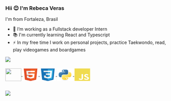 ### Hii 😊 I'm Rebeca Veras
I'm from Fortaleza, Brasil

- 🔭 I’m working as a Fullstack developer Intern
- 📚 I'm currently learning React and Typescript
- ⚡ In my free time I work on personal projects, practice Taekwondo, read, play videogames and boardgames 

<div align="left">
  <a href="https://github.com/rebecaverasa">
  <img height="150em" src="https://github-readme-stats.vercel.app/api/top-langs/?username=rebecaverasa&layout=compact&langs_count=7&theme=gruvbox"/>
</div>

<div style="display: inline_block"><br>
  <img align="center" height="40" width="50" src="https://cdn.jsdelivr.net/gh/devicons/devicon/icons/go/go-original.svg">
  <img align="center" height="40" width="50" src="https://raw.githubusercontent.com/devicons/devicon/master/icons/html5/html5-original.svg">
  <img align="center" height="40" width="50" src="https://raw.githubusercontent.com/devicons/devicon/master/icons/css3/css3-original.svg">
  <img align="center" height="40" width="50" src="https://raw.githubusercontent.com/devicons/devicon/master/icons/python/python-original.svg">
  <img align="center" height="40" width="50" src="https://raw.githubusercontent.com/devicons/devicon/master/icons/javascript/javascript-plain.svg">
</div>

##

<div>
  <a href="https://www.linkedin.com/in/rebeca-veras-b63904116/" target="_blank"><img src="https://img.shields.io/badge/-LinkedIn-%230077B5?style=for-the-badge&logo=linkedin&logoColor=white" target="_blank"></a>
</div>

